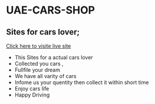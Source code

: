 # UAE-CARS-SHOP

## Sites for cars lover;


<!-- add a site link -->
[Click here to visite live site](https://cars-corner.web.app/)

- This Sites for a actual cars lover
- Collected you cars ,
- Fullfile your dream
- We have all varity of cars 
- Infome us your quentity then collect it within short time
- Enjoy cars life
- Happy Driving
